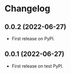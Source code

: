 # Changelog

## 0.0.2 (2022-06-27)
* First release on PyPI.

## 0.0.1 (2022-06-27)

* First release on test PyPI.
